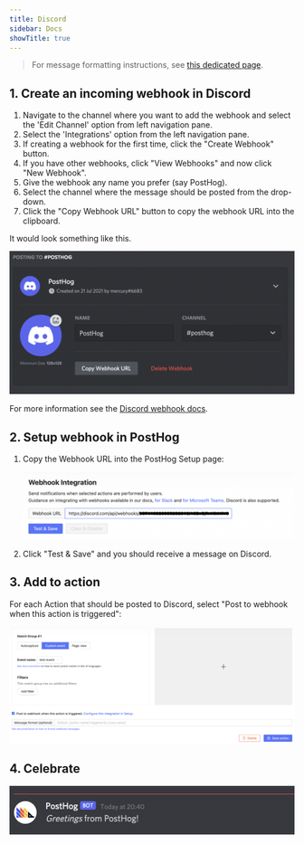 ```yaml
---
title: Discord
sidebar: Docs
showTitle: true
---
```


> For message formatting instructions, see [this dedicated page](/docs/webhooks/message-formatting).

## 1. Create an incoming webhook in Discord 

1. Navigate to the channel where you want to add the webhook and select the 'Edit Channel' option from left navigation pane. 
1. Select the 'Integrations' option from the left navigation pane. 
1. If creating a webhook for the first time, click the "Create Webhook" button. 
1. If you have other webhooks, click "View Webhooks" and now click "New Webhook". 
1. Give the webhook any name you prefer (say PostHog). 
1. Select the channel where the message should be posted from the drop-down.
1. Click the "Copy Webhook URL" button to copy the webhook URL into the clipboard.  

It would look something like this. 

![Discord Webhook setup](../../images/discord-webhook.png)

For more information see the [Discord webhook docs](https://support.discord.com/hc/en-us/articles/228383668-Intro-to-Webhooks).

## 2. Setup webhook in PostHog

1. Copy the Webhook URL into the PostHog Setup page:

    ![PostHog add webhook](../../images/discord-add-webhook.png)

1. Click "Test & Save" and you should receive a message on Discord. 

## 3. Add to action

For each Action that should be posted to Discord, select "Post to webhook when this action is triggered":

![PostHog edit action](../../images/post-action-slack.png)

## 4. Celebrate
![](../../images/discord-message.png)

